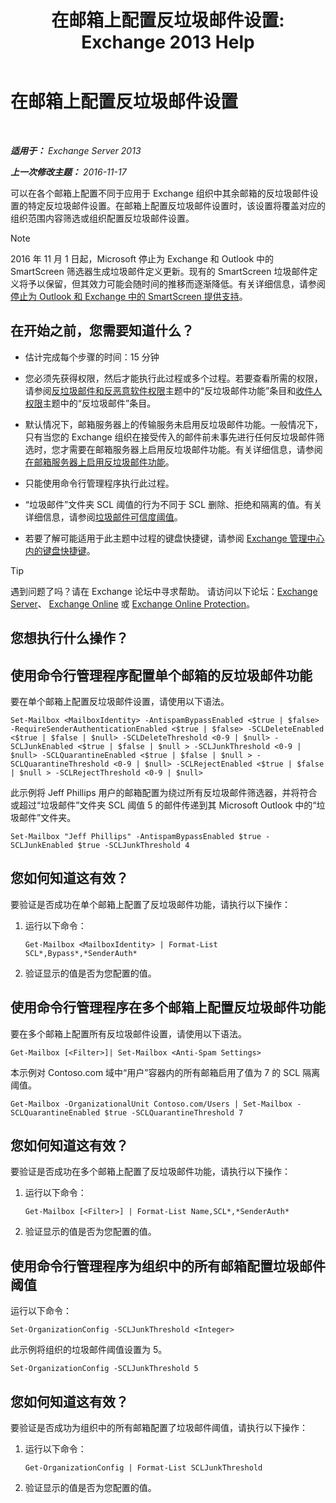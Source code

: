 ﻿---
title: '在邮箱上配置反垃圾邮件设置: Exchange 2013 Help'
TOCTitle: 在邮箱上配置反垃圾邮件设置
ms:assetid: 868d7fd8-e817-46ba-9b67-edf2f50b9494
ms:mtpsurl: https://technet.microsoft.com/zh-cn/library/Bb123559(v=EXCHG.150)
ms:contentKeyID: 50491112
ms.date: 01/11/2018
mtps_version: v=EXCHG.150
ms.translationtype: HT
---

# 在邮箱上配置反垃圾邮件设置

 

_**适用于：** Exchange Server 2013_

_**上一次修改主题：** 2016-11-17_

可以在各个邮箱上配置不同于应用于 Exchange 组织中其余邮箱的反垃圾邮件设置的特定反垃圾邮件设置。在邮箱上配置反垃圾邮件设置时，该设置将覆盖对应的组织范围内容筛选或组织配置反垃圾邮件设置。

> [!NOTE]  
> 2016 年 11 月 1 日起，Microsoft 停止为 Exchange 和 Outlook 中的 SmartScreen 筛选器生成垃圾邮件定义更新。现有的 SmartScreen 垃圾邮件定义将予以保留，但其效力可能会随时间的推移而逐渐降低。有关详细信息，请参阅 <a href="https://go.microsoft.com/fwlink/p/?linkid=835894">停止为 Outlook 和 Exchange 中的 SmartScreen 提供支持</a>。


## 在开始之前，您需要知道什么？

  - 估计完成每个步骤的时间：15 分钟

  - 您必须先获得权限，然后才能执行此过程或多个过程。若要查看所需的权限，请参阅[反垃圾邮件和反恶意软件权限](anti-spam-and-anti-malware-permissions-exchange-2013-help.md)主题中的“反垃圾邮件功能”条目和[收件人权限](recipients-permissions-exchange-2013-help.md)主题中的“反垃圾邮件”条目。

  - 默认情况下，邮箱服务器上的传输服务未启用反垃圾邮件功能。一般情况下，只有当您的 Exchange 组织在接受传入的邮件前未事先进行任何反垃圾邮件筛选时，您才需要在邮箱服务器上启用反垃圾邮件功能。有关详细信息，请参阅[在邮箱服务器上启用反垃圾邮件功能](enable-anti-spam-functionality-on-mailbox-servers-exchange-2013-help.md)。

  - 只能使用命令行管理程序执行此过程。

  - “垃圾邮件”文件夹 SCL 阈值的行为不同于 SCL 删除、拒绝和隔离的值。有关详细信息，请参阅[垃圾邮件可信度阈值](spam-confidence-level-threshold-exchange-2013-help.md)。

  - 若要了解可能适用于此主题中过程的键盘快捷键，请参阅 [Exchange 管理中心内的键盘快捷键](keyboard-shortcuts-in-the-exchange-admin-center-exchange-online-protection-help.md)。

> [!TIP]  
> 遇到问题了吗？请在 Exchange 论坛中寻求帮助。 请访问以下论坛：<a href="https://go.microsoft.com/fwlink/p/?linkid=60612">Exchange Server</a>、 <a href="https://go.microsoft.com/fwlink/p/?linkid=267542">Exchange Online</a> 或 <a href="https://go.microsoft.com/fwlink/p/?linkid=285351">Exchange Online Protection</a>。


## 您想执行什么操作？

## 使用命令行管理程序配置单个邮箱的反垃圾邮件功能

要在单个邮箱上配置反垃圾邮件设置，请使用以下语法。

    Set-Mailbox <MailboxIdentity> -AntispamBypassEnabled <$true | $false> -RequireSenderAuthenticationEnabled <$true | $false> -SCLDeleteEnabled <$true | $false | $null> -SCLDeleteThreshold <0-9 | $null> -SCLJunkEnabled <$true | $false | $null > -SCLJunkThreshold <0-9 | $null> -SCLQuarantineEnabled <$true | $false | $null > -SCLQuarantineThreshold <0-9 | $null> -SCLRejectEnabled <$true | $false | $null > -SCLRejectThreshold <0-9 | $null>

此示例将 Jeff Phillips 用户的邮箱配置为绕过所有反垃圾邮件筛选器，并将符合或超过“垃圾邮件”文件夹 SCL 阈值 5 的邮件传递到其 Microsoft Outlook 中的“垃圾邮件”文件夹。

    Set-Mailbox "Jeff Phillips" -AntispamBypassEnabled $true -SCLJunkEnabled $true -SCLJunkThreshold 4

## 您如何知道这有效？

要验证是否成功在单个邮箱上配置了反垃圾邮件功能，请执行以下操作：

1.  运行以下命令：
    
        Get-Mailbox <MailboxIdentity> | Format-List SCL*,Bypass*,*SenderAuth*

2.  验证显示的值是否为您配置的值。

## 使用命令行管理程序在多个邮箱上配置反垃圾邮件功能

要在多个邮箱上配置所有反垃圾邮件设置，请使用以下语法。

    Get-Mailbox [<Filter>]| Set-Mailbox <Anti-Spam Settings>

本示例对 Contoso.com 域中“用户”容器内的所有邮箱启用了值为 7 的 SCL 隔离阈值。

    Get-Mailbox -OrganizationalUnit Contoso.com/Users | Set-Mailbox -SCLQuarantineEnabled $true -SCLQuarantineThreshold 7

## 您如何知道这有效？

要验证是否成功在多个邮箱上配置了反垃圾邮件功能，请执行以下操作：

1.  运行以下命令：
    
        Get-Mailbox [<Filter>] | Format-List Name,SCL*,*SenderAuth*

2.  验证显示的值是否为您配置的值。

## 使用命令行管理程序为组织中的所有邮箱配置垃圾邮件阈值

运行以下命令：

    Set-OrganizationConfig -SCLJunkThreshold <Integer>

此示例将组织的垃圾邮件阈值设置为 5。

    Set-OrganizationConfig -SCLJunkThreshold 5

## 您如何知道这有效？

要验证是否成功为组织中的所有邮箱配置了垃圾邮件阈值，请执行以下操作：

1.  运行以下命令：
    
        Get-OrganizationConfig | Format-List SCLJunkThreshold

2.  验证显示的值是否为您配置的值。


